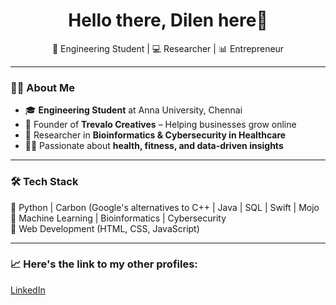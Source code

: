 <h1 align="center">Hello there, Dilen here👋</h1>  
<p align="center">🚀 Engineering Student | 💻 Researcher | 📊 Entrepreneur</p>  

---

### 👨‍💻 About Me  
- 🎓 **Engineering Student** at Anna University, Chennai  
- 🏢 Founder of **Trevalo Creatives** – Helping businesses grow online  
- 🔬 Researcher in **Bioinformatics & Cybersecurity in Healthcare**  
- 🏃‍♂️ Passionate about **health, fitness, and data-driven insights**  

---

### 🛠️ Tech Stack  
🔹 Python | Carbon (Google's alternatives to C++ | Java | SQL | Swift |  Mojo
🔹 Machine Learning | Bioinformatics | Cybersecurity  
🔹 Web Development (HTML, CSS, JavaScript)  

---

### 📈 Here's the link to my other profiles: 
<a href="https://www.linkedin.com/in/dilen-shankar-74732a225/">LinkedIn</a>

